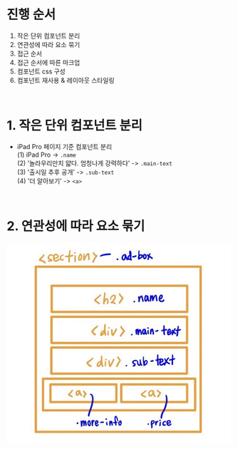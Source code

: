 # 진행 순서
1. 작은 단위 컴포넌트 분리
2. 연관성에 따라 요소 묶기
3. 접근 순서
4. 접근 순서에 따른 마크업
5. 컴포넌트 css 구성
6. 컴포넌트 재사용 & 레이아웃 스타일링  
<br>

# 1. 작은 단위 컴포넌트 분리
* iPad Pro 페이지 기준 컴포넌트 분리<br>
(1) iPad Pro -> ```.name```     
(2) '놀라우리만치 얇다. 엄청나게 강력하다' -> ```.main-text```  
(3) '출시일 추후 공개' -> ```.sub-text```  
(4) '더 알아보기' -> ```<a>```  
<br>

# 2. 연관성에 따라 요소 묶기
![애플 컴포넌트 마크업](apple-markup_small.jpg)

